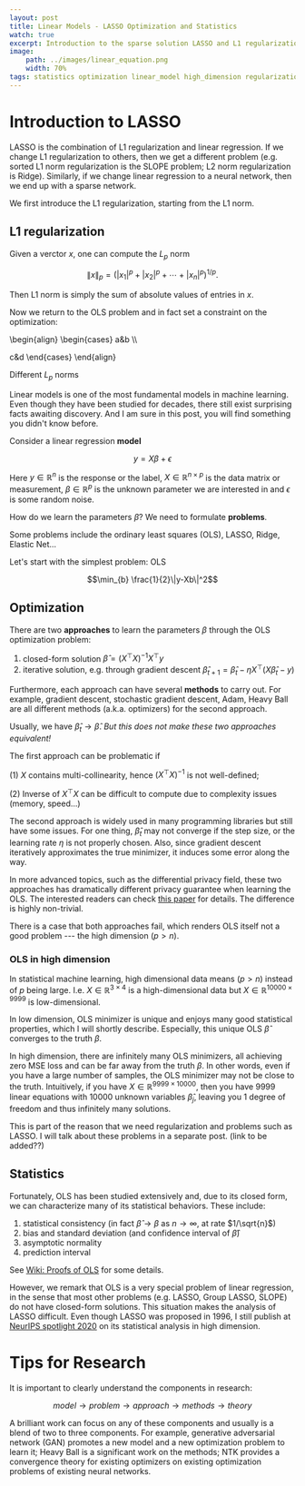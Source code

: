 ```yaml
---
layout: post
title: Linear Models - LASSO Optimization and Statistics
watch: true
excerpt: Introduction to the sparse solution LASSO and L1 regularization, from optimization and statistical analysis points of view.
image:
    path: ../images/linear_equation.png
    width: 70%
tags: statistics optimization linear_model high_dimension regularization
---
```



# Introduction to LASSO
LASSO is the combination of L1 regularization and linear regression. If we change L1 regularization to others, then we get a different problem (e.g. sorted L1 norm regularization is the SLOPE problem; L2 norm regularization is Ridge). Similarly, if we change linear regression to a neural network, then we end up with a sparse network.

We first introduce the L1 regularization, starting from the L1 norm.

## L1 regularization
Given a verctor $x$, one can compute the $L_p$ norm

$$\left\|x\right\|_{p}=\left(|x_{1}|^{p}+|x_{2}|^{p}+\cdots +|x_{n}|^{p}\right)^{1/p}.$$

Then L1 norm is simply the sum of absolute values of entries in $x$.

Now we return to the OLS problem and in fact set a constraint on the optimization:

\begin{align}
\begin{cases}
a&b
\\\\

c&d
\end{cases}
\end{align}

Different $L_p$ norms

Linear models is one of the most fundamental models in machine learning. Even though they have been studied for decades, there still exist surprising facts awaiting discovery. And I am sure in this post, you will find something you didn't know before.

Consider a linear regression **model**

$$y=X\beta+\epsilon$$

Here $y\in\mathbb{R}^n$ is the response or the label, $X\in\mathbb{R}^{n\times p}$ is the data matrix or measurement, $\beta\in\mathbb{R}^p$ is the unknown parameter we are interested in and $\epsilon$ is some random noise.

How do we learn the parameters $\beta$? We need to formulate **problems**.

Some problems include the ordinary least squares (OLS), LASSO, Ridge, Elastic Net...

Let's start with the simplest problem: OLS

$$\min_{b} \frac{1}{2}\|y-Xb\|^2$$

## Optimization
There are two **approaches** to learn the parameters $\beta$ through the OLS optimization problem:

1. closed-form solution $\hat\beta=(X^\top X)^{-1}X^\top y$
2. iterative solution, e.g. through gradient descent $\hat\beta_{t+1}=\hat\beta_t-\eta X^\top(X\hat\beta_t-y)$

Furthermore, each approach can have several **methods** to carry out. For example, gradient descent, stochastic gradient descent, Adam, Heavy Ball are all different methods (a.k.a. optimizers) for the second approach.

Usually, we have $\hat\beta_t\to\hat\beta$. *But this does not make these two approaches equivalent!*

The first approach can be problematic if

(1) $X$ contains multi-collinearity, hence $(X^\top X)^{-1}$ is not well-defined;

(2) Inverse of $X^\top X$ can be difficult to compute due to complexity issues (memory, speed...)

The second approach is widely used in many programming libraries but still have some issues. For one thing, $\hat\beta_t$ may not converge if the step size, or the learning rate $\eta$ is not properly chosen. Also, since gradient descent iteratively approximates the true minimizer, it induces some error along the way.

In more advanced topics, such as the differential privacy field, these two approaches has dramatically different privacy guarantee when learning the OLS. The interested readers can check [this paper](https://arxiv.org/abs/1803.02596) for details. The difference is highly non-trivial.

There is a case that both approaches fail, which renders OLS itself not a good problem --- the high dimension $(p>n)$.

### OLS in high dimension
In statistical machine learning, high dimensional data means $(p>n)$ instead of $p$ being large. I.e. $X\in\mathbb{R}^{3\times 4}$ is a high-dimensional data but $X\in\mathbb{R}^{10000\times 9999}$ is low-dimensional.

In low dimension, OLS minimizer is unique and enjoys many good statistical properties, which I will shortly describe. Especially, this unique OLS $\hat\beta$ converges to the truth $\beta$. 

In high dimension, there are infinitely many OLS minimizers, all achieving zero MSE loss and can be far away from the truth $\beta$. In other words, even if you have a large number of samples, the OLS minimizer may not be close to the truth. Intuitively, if you have $X\in\mathbb{R}^{9999\times 10000}$, then you have 9999 linear equations with 10000 unknown variables $\hat\beta_j$, leaving you 1 degree of freedom and thus infinitely many solutions.

This is part of the reason that we need regularization and problems such as LASSO. I will talk about these problems in a separate post. (link to be added??)

## Statistics
Fortunately, OLS has been studied extensively and, due to its closed form, we can characterize many of its statistical behaviors. These include:

1. statistical consistency (in fact $\hat\beta\to\beta$ as $n\to\infty$, at rate $1/\sqrt{n}$)
2. bias and standard deviation (and confidence interval of $\hat\beta$)
3. asymptotic normality
4. prediction interval

See [Wiki: Proofs of OLS](https://en.wikipedia.org/wiki/Proofs_involving_ordinary_least_squares) for some details.

However, we remark that OLS is a very special problem of linear regression, in the sense that most other problems (e.g. LASSO, Group LASSO, SLOPE) do not have closed-form solutions. This situation makes the analysis of LASSO difficult. Even though LASSO was proposed in 1996, I still publish at [NeurIPS spotlight 2020](https://papers.nips.cc/paper/2020/hash/e7db14e12fb49c1d78a573e6e5f542c2-Abstract.html) on its statistical analysis in high dimension.

# Tips for Research
It is important to clearly understand the components in research: 

$$model\to problem\to approach\to methods\to theory$$

A brilliant work can focus on any of these components and usually is a blend of two to three components. For example, generative adversarial network (GAN) promotes a new model and a new optimization problem to learn it; Heavy Ball is a significant work on the methods; NTK provides a convergence theory for existing optimizers on existing optimization problems of existing neural networks.
